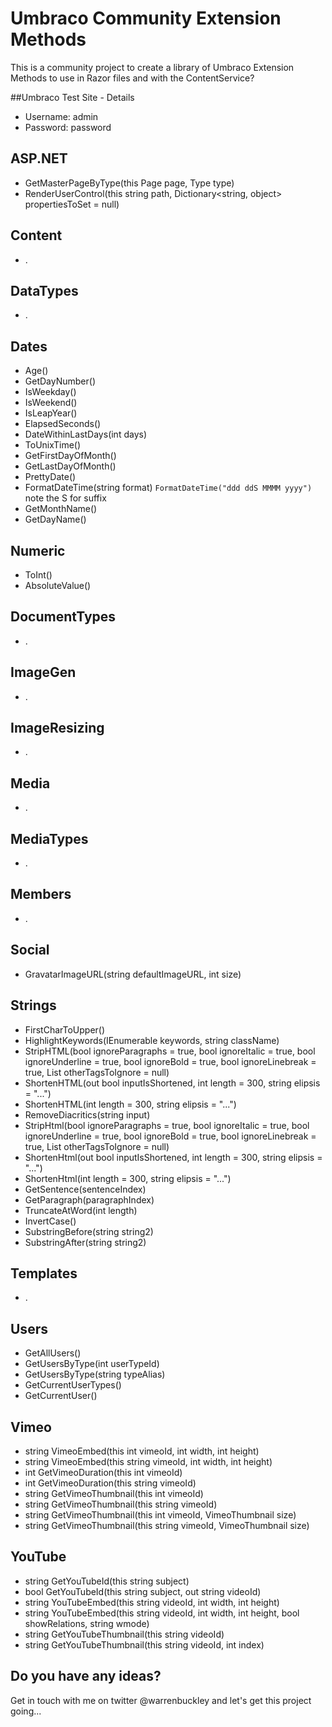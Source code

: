 Umbraco Community Extension Methods
========================
This is a community project to create a library of Umbraco Extension Methods to use in Razor files and with the ContentService?

##Umbraco Test Site - Details
* Username: admin
* Password: password

## ASP.NET
* GetMasterPageByType(this Page page, Type type)
* RenderUserControl(this string path, Dictionary<string, object> propertiesToSet = null)

## Content
* .

## DataTypes
* .

## Dates

* Age()
* GetDayNumber()
* IsWeekday()
* IsWeekend()
* IsLeapYear()
* ElapsedSeconds()
* DateWithinLastDays(int days)
* ToUnixTime()
* GetFirstDayOfMonth()
* GetLastDayOfMonth()
* PrettyDate()
* FormatDateTime(string format) `FormatDateTime("ddd ddS MMMM yyyy")` note the S for suffix
* GetMonthName()
* GetDayName()

## Numeric

* ToInt()
* AbsoluteValue()

## DocumentTypes
* .

## ImageGen
* .

## ImageResizing
* .

## Media
* .

## MediaTypes
* .

## Members
* .

## Social
* GravatarImageURL(string defaultImageURL, int size)

## Strings
* FirstCharToUpper()
* HighlightKeywords(IEnumerable<string> keywords, string className)
* StripHTML(bool ignoreParagraphs = true, bool ignoreItalic = true, bool ignoreUnderline = true, bool ignoreBold = true, bool ignoreLinebreak = true, List<string> otherTagsToIgnore = null)
* ShortenHTML(out bool inputIsShortened, int length = 300, string elipsis = "...")
* ShortenHTML(int length = 300, string elipsis = "...")
* RemoveDiacritics(string input)
* StripHtml(bool ignoreParagraphs = true, bool ignoreItalic = true, bool ignoreUnderline = true, bool ignoreBold = true, bool ignoreLinebreak = true, List<string> otherTagsToIgnore = null)
* ShortenHtml(out bool inputIsShortened, int length = 300, string elipsis = "...")
* ShortenHtml(int length = 300, string elipsis = "...")
* GetSentence(sentenceIndex)
* GetParagraph(paragraphIndex) 
* TruncateAtWord(int length)
* InvertCase()
* SubstringBefore(string string2)
* SubstringAfter(string string2)



## Templates
* .

## Users
* GetAllUsers()
* GetUsersByType(int userTypeId)
* GetUsersByType(string typeAlias)
* GetCurrentUserTypes()
* GetCurrentUser()

## Vimeo
* string VimeoEmbed(this int vimeoId, int width, int height)
* string VimeoEmbed(this string vimeoId, int width, int height)
* int GetVimeoDuration(this int vimeoId)
* int GetVimeoDuration(this string vimeoId)
* string GetVimeoThumbnail(this int vimeoId)
* string GetVimeoThumbnail(this string vimeoId)
* string GetVimeoThumbnail(this int vimeoId, VimeoThumbnail size)
* string GetVimeoThumbnail(this string vimeoId, VimeoThumbnail size)


## YouTube
* string GetYouTubeId(this string subject)
* bool GetYouTubeId(this string subject, out string videoId)
* string YouTubeEmbed(this string videoId, int width, int height)
* string YouTubeEmbed(this string videoId, int width, int height, bool showRelations, string wmode)
* string GetYouTubeThumbnail(this string videoId)
* string GetYouTubeThumbnail(this string videoId, int index)


## Do you have any ideas?
Get in touch with me on twitter @warrenbuckley and let's get this project going...
